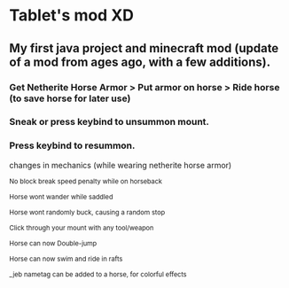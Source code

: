 # Tablet's mod XD

## My first java project and minecraft mod (update of a mod from ages ago, with a few additions). 

### Get Netherite Horse Armor > Put armor on horse > Ride horse (to save horse for later use)
### Sneak or press keybind to unsummon mount.
### Press keybind to resummon.


changes in mechanics (while wearing netherite horse armor)

<sub>No block break speed penalty while on horseback

<sub>Horse wont wander while saddled

<sub>Horse wont randomly buck, causing a random stop

<sub>Click through your mount with any tool/weapon

<sub>Horse can now Double-jump

<sub>Horse can now swim and ride in rafts

<sub>_jeb nametag can be added to a horse, for colorful effects
